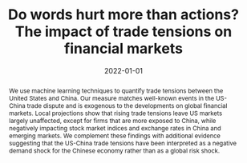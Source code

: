 ---
# Documentation: https://sourcethemes.com/academic/docs/managing-content/

title: "Do words hurt more than actions? The impact of trade tensions on financial markets"
authors: ["Massimo Ferrari Minesso", "Frederik Kurcz", "Maria Sole Pagliari"]
date: 2022-01-01
doi: ""

# Schedule page publish date (NOT publication's date).
publishDate: 2022-07-22

# Publication type.
# Legend: 0 = Uncategorized; 1 = Conference paper; 2 = Journal article;
# 3 = Preprint / Working Paper; 4 = Report; 5 = Book; 6 = Book section;
# 7 = Thesis; 8 = Patent
publication_types: ["Publication"]

# Publication name and optional abbreviated publication name.
publication: "***Journal of Applied Econometrics***, 37(6), pp. 1138-1159" #  "***Economic Journal***, 133(652), pp. 1318-1347"
publication_short: ""

abstract: "We use machine learning techniques to quantify trade tensions between the United States and China. Our measure matches well-known events in the US-China trade dispute and is exogenous to the developments on global financial markets. Local projections show that rising trade tensions leave US markets largely unaffected, except for firms that are more exposed to China, while negatively impacting stock market indices and exchange rates in China and emerging markets. We complement these findings with additional evidence suggesting that the US-China trade tensions have been interpreted as a negative demand shock for the Chinese economy rather than as a global risk shock."

# Summary. An optional shortened abstract.
summary: ""

tags: ["select"]
categories: []
featured: false

# Custom links (optional).
#   Uncomment and edit lines below to show custom links.
links:
- name: Published Version
  url: "https://onlinelibrary.wiley.com/doi/abs/10.1002/jae.2924"
- name: ECB Working paper version
  url: "https://www.ecb.europa.eu/pub/pdf/scpwps/ecb.wp2490~c7ecce3cf3.en.pdf"
#- name: Earlier NBER WP19180
#  url: "https://www.nber.org/papers/w19180"
# url: "https://doi.org/10.1016/j.jmoneco.2018.07.013"
#  icon_pack: fab
#  icon: twitter

url_pdf:
url_code:
url_dataset:
url_poster:
url_project:
url_slides:
url_source:
url_video:

# Featured image
# To use, add an image named `featured.jpg/png` to your page's folder.
# Focal points: Smart, Center, TopLeft, Top, TopRight, Left, Right, BottomLeft, Bottom, BottomRight.
image:
  caption: ""
  focal_point: ""
  preview_only: false

# Associated Projects (optional).
#   Associate this publication with one or more of your projects.
#   Simply enter your project's folder or file name without extension.
#   E.g. `internal-project` references `content/project/internal-project/index.md`.
#   Otherwise, set `projects: []`.
projects: []

# Slides (optional).
#   Associate this publication with Markdown slides.
#   Simply enter your slide deck's filename without extension.
#   E.g. `slides: "example"` references `content/slides/example/index.md`.
#   Otherwise, set `slides: ""`.
slides: ""
---